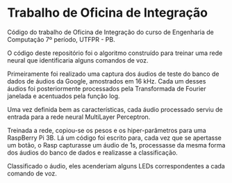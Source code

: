# Trabalho de Oficina de Integração
Código do trabalho de Oficina de Integração do curso de Engenharia de Computação 7º período, UTFPR - PB.

O código deste repositório foi o algoritmo construído para treinar uma rede neural que identificaria alguns comandos de voz.

Primeiramente foi realizado uma captura dos áudios de teste do banco de dados de áudios da Google, amostrados em 16 kHz. Cada um desses áudios foi posteriormente processados pela Transformada de Fourier janelada e acentuados pela função log.

Uma vez definida bem as características, cada áudio processado serviu de entrada para a rede neural MultiLayer Perceptron.

Treinada a rede, copiou-se os pesos e os hiper-parâmetros para uma RaspBerry Pi 3B. Lá um código foi escrito para, cada vez que se apertasse um botão, o Rasp capturasse um áudio de 1s, processasse da mesma forma dos áudios do banco de dados e realizasse a classificação.

Classificado o áudio, eles acenderiam alguns LEDs correspondentes a cada comando de voz.
